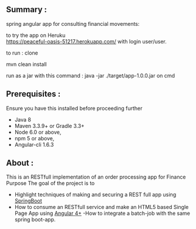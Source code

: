 

## Summary :
spring angular app for consulting financial movements: 

to try the app on Heruku  
https://peaceful-oasis-51217.herokuapp.com/ with login user/user.

to run :
clone

mvn clean install 

run as a jar with this command : java -jar ./target/app-1.0.0.jar on cmd

## Prerequisites : 
Ensure you have this installed before proceeding further
- Java 8
- Maven 3.3.9+ or Gradle 3.3+
- Node 6.0 or above,  
- npm 5 or above,   
- Angular-cli 1.6.3

## About :
This is an RESTfull implementation of an order processing app for Finance Purpose 
The goal of the project is to 
- Highlight techniques of making and securing a REST full app using [SpringBoot](https://projects.spring.io/spring-boot)
- How to consume an RESTfull service and make an HTML5 based Single Page App using [Angular 4+](https://github.com/angular/angular)
-How to integrate a batch-job with the same spring boot-app.
